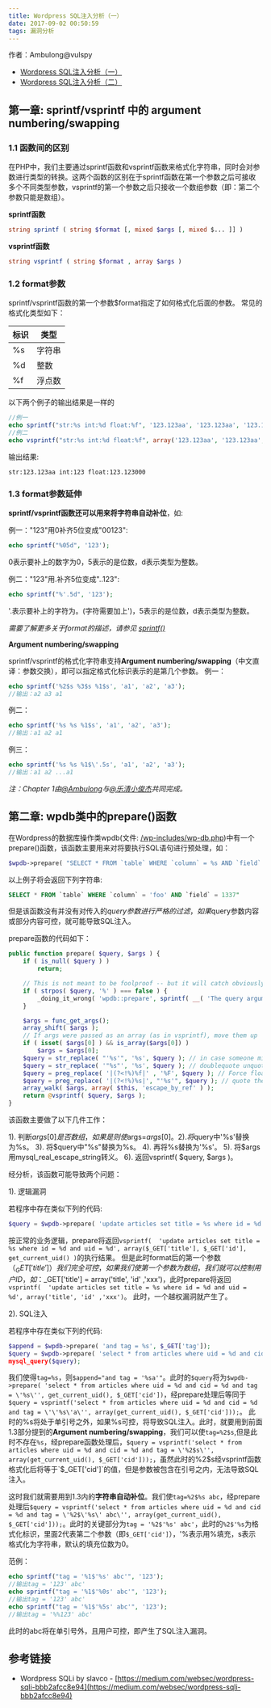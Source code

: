 ```yaml
---
title: Wordpress SQL注入分析（一）
date: 2017-09-02 00:50:59
tags: 漏洞分析
---
```


作者：Ambulong@vulspy

* [Wordpress SQL注入分析（一）](/2017/09/02/Wordpress-SQL-Injection-Analysis-1/)
* [Wordpress SQL注入分析（二）](/2017/09/03/Wordpress-SQL-Injection-Analysis-2/)

## 第一章: sprintf/vsprintf 中的 argument numbering/swapping

### 1.1 函数间的区别
在PHP中，我们主要通过sprintf函数和vsprintf函数来格式化字符串，同时会对参数进行类型的转换。这两个函数的区别在于sprintf函数在第一个参数之后可接收多个不同类型参数，vsprintf的第一个参数之后只接收一个数组参数（即：第二个参数只能是数组）。

**sprintf函数**
```php
string sprintf ( string $format [, mixed $args [, mixed $... ]] )
```

**vsprintf函数**
```php
string vsprintf ( string $format , array $args )
```

### 1.2 format参数

sprintf/vsprintf函数的第一个参数$format指定了如何格式化后面的参数。
常见的格式化类型如下：

标识	|类型
--------|------
%s	|字符串
%d	|整数
%f	|浮点数

以下两个例子的输出结果是一样的

```php
//例一
echo sprintf("str:%s int:%d float:%f", '123.123aa', '123.123aa', '123.123aa');
//例二
echo vsprintf("str:%s int:%d float:%f", array('123.123aa', '123.123aa', '123.123aa'));
```
输出结果:
```
str:123.123aa int:123 float:123.123000
```

### 1.3 format参数延伸

**sprintf/vsprintf函数还可以用来将字符串自动补位**，如:
 
例一："123"用0补齐5位变成"00123":
```php
echo sprintf("%05d", '123');
```
0表示要补上的数字为0，5表示的是位数，d表示类型为整数。

例二："123"用.补齐5位变成"..123":
```php
echo sprintf("%'.5d", '123');
```
'.表示要补上的字符为。(字符需要加上')，5表示的是位数，d表示类型为整数。


*需要了解更多关于format的描述，请参见 [sprintf()](http://php.net/manual/zh/function.vsprintf.php)*

**Argument numbering/swapping**

sprintf/vsprintf的格式化字符串支持**Argument numbering/swapping**（中文直译：参数交换），即可以指定格式化标识表示的是第几个参数。
例一：
```php
echo sprintf('%2$s %3$s %1$s', 'a1', 'a2', 'a3');
//输出：a2 a3 a1
```
例二：
```php
echo sprintf('%s %s %1$s', 'a1', 'a2', 'a3');
//输出：a1 a2 a1
```
例三：
```php
echo sprintf('%s %s %1$\'.5s', 'a1', 'a2', 'a3');
//输出：a1 a2 ...a1
```

*注：Chapter 1由[@Ambulong](http://blog.vulspy.com/)与[@乐清小俊杰](http://yqxiaojunjie.com/)共同完成。*

## 第二章: wpdb类中的prepare()函数

在Wordpress的数据库操作类wpdb(文件: [/wp-includes/wp-db.php](https://github.com/WordPress/WordPress/blob/bbb8d48086b7d10908f4fda673585ee122f2851d/wp-includes/wp-db.php#L1228))中有一个prepare()函数，该函数主要用来对将要执行SQL语句进行预处理，如：
```php
$wpdb->prepare( "SELECT * FROM `table` WHERE `column` = %s AND `field` = %d", 'foo', 1337 );
```
以上例子将会返回下列字符串:
```sql
SELECT * FROM `table` WHERE `column` = 'foo' AND `field` = 1337"
```

但是该函数没有并没有对传入的$query参数进行严格的过滤，如果$query参数内容或部分内容可控，就可能导致SQL注入。

prepare函数的代码如下：

```php
public function prepare( $query, $args ) {
	if ( is_null( $query ) )
		return;

	// This is not meant to be foolproof -- but it will catch obviously incorrect usage.
	if ( strpos( $query, '%' ) === false ) {
		_doing_it_wrong( 'wpdb::prepare', sprintf( __( 'The query argument of %s must have a placeholder.' ), 'wpdb::prepare()' ), '3.9.0' );
	}

	$args = func_get_args();
	array_shift( $args );
	// If args were passed as an array (as in vsprintf), move them up
	if ( isset( $args[0] ) && is_array($args[0]) )
		$args = $args[0];
	$query = str_replace( "'%s'", '%s', $query ); // in case someone mistakenly already singlequoted it
	$query = str_replace( '"%s"', '%s', $query ); // doublequote unquoting
	$query = preg_replace( '|(?<!%)%f|' , '%F', $query ); // Force floats to be locale unaware
	$query = preg_replace( '|(?<!%)%s|', "'%s'", $query ); // quote the strings, avoiding escaped strings like %%s
	array_walk( $args, array( $this, 'escape_by_ref' ) );
	return @vsprintf( $query, $args );
}
```

该函数主要做了以下几件工作：

1). 判断$args[0]是否数组，如果是则使$args=$args[0]。
2). 将$query中'%s'替换为%s。
3). 将$query中"%s"替换为%s。
4). 再将%s替换为'%s'。
5). 将$args用mysql_real_escape_string转义。
6). 返回vsprintf( $query, $args )。

经分析，该函数可能导致两个问题：

1). 逻辑漏洞

若程序中存在类似下列的代码:
```php
$query = $wpdb->prepare( 'update articles set title = %s where id = %d and uid = %d', $_GET['title'], $_GET['id'], get_current_uid());
```

按正常的业务逻辑，prepare将返回`vsprintf(  'update articles set title = %s where id = %d and uid = %d', array($_GET['title'], $_GET['id'], get_current_uid() )`的执行结果。
但是此时format后的第一个参数（$_GET['title']）我们完全可控，如果我们使第一个参数为数组，我们就可以控制用户ID，如：$_GET['title'] = array('title', 'id' ,'xxx')，此时prepare将返回`vsprintf(  'update articles set title = %s where id = %d and uid = %d', array('title', 'id' ,'xxx')`。
此时，一个越权漏洞就产生了。

2). SQL注入

若程序中存在类似下列的代码:
```php
$append = $wpdb->prepare( 'and tag = %s', $_GET['tag']);
$query = $wpdb->prepare( 'select * from articles where uid = %d and cid = %d '.$append, get_current_uid(), $_GET['cid']);
mysql_query($query);
```

我们使得`tag=%s`，则`$append="and tag = '%sa'"`。此时的`$query`将为`$wpdb->prepare( 'select * from articles where uid = %d and cid = %d and tag = \'%s\'', get_current_uid(), $_GET['cid'])`，经prepare处理后等同于`$query = vsprintf('select * from articles where uid = %d and cid = %d and tag = \'\'%s\'a\'', array(get_current_uid(), $_GET['cid']));`。
此时的%s将处于单引号之外，如果%s可控，将导致SQL注入。此时，就要用到前面1.3部分提到的**Argument numbering/swapping**，我们可以使`tag=%2$s`,但是此时不存在`%s`，经prepare函数处理后，`$query = vsprintf('select * from articles where uid = %d and cid = %d and tag = \'%2$s\'', array(get_current_uid(), $_GET['cid']));`，虽然此时的%2$s经vsprintf函数格式化后将等于`$_GET['cid']`的值，但是参数被包含在引号之内，无法导致SQL注入。

这时我们就需要用到1.3内的**字符串自动补位**。我们使`tag=%2$%s abc`，经prepare处理后`$query = vsprintf('select * from articles where uid = %d and cid = %d and tag = \'%2$\'%s\' abc\'', array(get_current_uid(), $_GET['cid']));`。此时的关键部分为`tag = '%2$'%s' abc'`，此时的`%2$'%s`为格式化标识，里面2代表第二个参数（即`$_GET['cid']`），'%表示用%填充，s表示格式化为字符串，默认的填充位数为0。

范例：
```php
echo sprintf("tag = '%1$'%s' abc'", '123');
//输出tag = '123' abc'
echo sprintf("tag = '%1$'%0s' abc'", '123');
//输出tag = '123' abc'
echo sprintf("tag = '%1$'%5s' abc'", '123');
//输出tag = '%%123' abc'
```
此时的abc将在单引号外，且用户可控，即产生了SQL注入漏洞。


## 参考链接

* Wordpress SQLi by slavco - [https://medium.com/websec/wordpress-sqli-bbb2afcc8e94](https://medium.com/websec/wordpress-sqli-bbb2afcc8e94)
